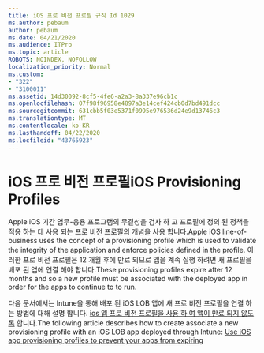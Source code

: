 ```yaml
---
title: iOS 프로 비전 프로필 규칙 Id 1029
ms.author: pebaum
author: pebaum
ms.date: 04/21/2020
ms.audience: ITPro
ms.topic: article
ROBOTS: NOINDEX, NOFOLLOW
localization_priority: Normal
ms.custom:
- "322"
- "3100011"
ms.assetid: 14d30092-8cf5-4fe6-a2a3-8a337e96cb1c
ms.openlocfilehash: 07f98f96958e4897a3e14cef424cb0d7bd491dcc
ms.sourcegitcommit: 631cbb5f03e5371f0995e976536d24e9d13746c3
ms.translationtype: MT
ms.contentlocale: ko-KR
ms.lasthandoff: 04/22/2020
ms.locfileid: "43765923"
---
```

# <a name="ios-provisioning-profiles"></a><span data-ttu-id="4fd52-102">iOS 프로 비전 프로필</span><span class="sxs-lookup"><span data-stu-id="4fd52-102">iOS Provisioning Profiles</span></span>

<span data-ttu-id="4fd52-103">Apple iOS 기간 업무-응용 프로그램의 무결성을 검사 하 고 프로필에 정의 된 정책을 적용 하는 데 사용 되는 프로 비전 프로필의 개념을 사용 합니다.</span><span class="sxs-lookup"><span data-stu-id="4fd52-103">Apple iOS line-of-business uses the concept of a provisioning profile which is used to validate the integrity of the application and enforce policies defined in the profile.</span></span> <span data-ttu-id="4fd52-104">이러한 프로 비전 프로필은 12 개월 후에 만료 되므로 앱을 계속 실행 하려면 새 프로필을 배포 된 앱에 연결 해야 합니다.</span><span class="sxs-lookup"><span data-stu-id="4fd52-104">These provisioning profiles expire after 12 months and so a new profile must be associated with the deployed app in order for the apps to continue to to run.</span></span>
  
<span data-ttu-id="4fd52-105">다음 문서에서는 Intune을 통해 배포 된 iOS LOB 앱에 새 프로 비전 프로필을 연결 하는 방법에 대해 설명 합니다. [ios 앱 프로 비전 프로필을 사용 하 여 앱이 만료 되지 않도록](https://docs.microsoft.com/intune/app-provisioning-profile-ios) 합니다.</span><span class="sxs-lookup"><span data-stu-id="4fd52-105">The following article describes how to create associate a new provisioning profile with an iOS LOB app deployed through Intune: [Use iOS app provisioning profiles to prevent your apps from expiring](https://docs.microsoft.com/intune/app-provisioning-profile-ios)</span></span>
  
